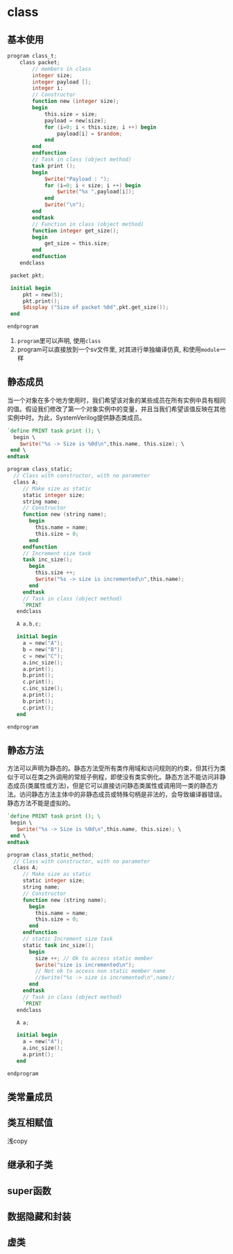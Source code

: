 # class

## 基本使用
```verilog
program class_t;
    class packet;
        // members in class
        integer size;
        integer payload [];
        integer i;
        // Constructor
        function new (integer size);
        begin
            this.size = size;
            payload = new[size];
            for (i=0; i < this.size; i ++) begin
                payload[i] = $random;
            end 
        end 
        endfunction
        // Task in class (object method)
        task print ();
        begin
            $write("Payload : ");
            for (i=0; i < size; i ++) begin
                $write("%x ",payload[i]);
            end
            $write("\n");
        end 
        endtask
        // Function in class (object method)
        function integer get_size();
        begin
            get_size = this.size;
        end
        endfunction
    endclass

 packet pkt;

 initial begin
     pkt = new(5);
     pkt.print();
     $display ("Size of packet %0d",pkt.get_size());
 end

endprogram
```
1. `program`里可以声明, 使用`class`
2. program可以直接放到一个sv文件里, 对其进行单独编译仿真, 和使用`module`一样

## 静态成员
当一个对象在多个地方使用时，我们希望该对象的某些成员在所有实例中具有相同的值。假设我们修改了第一个对象实例中的变量，并且当我们希望该值反映在其他实例中时。为此，SystemVerilog提供静态类成员。

```verilog
`define PRINT task print (); \
  begin \
    $write("%s -> Size is %0d\n",this.name, this.size); \
 end \
endtask

program class_static;
  // Class with constructor, with no parameter
  class A;
     // Make size as static
     static integer size;
     string name;
     // Constructor
     function new (string name);
       begin
         this.name = name;
         this.size = 0;
       end 
     endfunction
     // Increment size task
     task inc_size();
       begin
         this.size ++;
         $write("%s -> size is incremented\n",this.name);
       end
     endtask
     // Task in class (object method)
     `PRINT
   endclass

   A a,b,c;

   initial begin
     a = new("A");
     b = new("B");
     c = new("C");
     a.inc_size();
     a.print();
     b.print();
     c.print();
     c.inc_size();
     a.print();
     b.print();
     c.print();
   end

endprogram
```

## 静态方法
方法可以声明为静态的。静态方法受所有类作用域和访问规则的约束，但其行为类似于可以在类之外调用的常规子例程，即使没有类实例化。静态方法不能访问非静态成员(类属性或方法)，但是它可以直接访问静态类属性或调用同一类的静态方法。访问静态方法主体中的非静态成员或特殊句柄是非法的，会导致编译器错误。静态方法不能是虚拟的。
```verilog
`define PRINT task print (); \
 begin \
   $write("%s -> Size is %0d\n",this.name, this.size); \
 end \
endtask

program class_static_method;
  // Class with constructor, with no parameter
  class A;
     // Make size as static
     static integer size;
     string name;
     // Constructor
     function new (string name);
       begin
         this.name = name;
         this.size = 0;
       end 
     endfunction
     // static Increment size task
     static task inc_size();
       begin
         size ++; // Ok to access static member
         $write("size is incremented\n");
         // Not ok to access non static member name          
         //$write("%s -> size is incremented\n",name);
       end
     endtask
     // Task in class (object method)
     `PRINT
   endclass

   A a;

   initial begin
     a = new("A");
     a.inc_size();
     a.print();
   end

endprogram
```

## 类常量成员

## 类互相赋值
浅copy

## 继承和子类

## super函数

## 数据隐藏和封装

## 虚类

